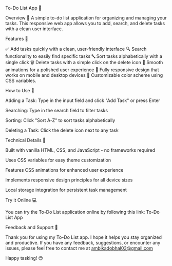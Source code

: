 To-Do List App 📝

Overview 🌟
A simple to-do list application for organizing and managing your tasks. This responsive web app allows you to add, search, and delete tasks with a clean user interface.

Features 🚀


✅ Add tasks quickly with a clean, user-friendly interface
🔍 Search functionality to easily find specific tasks
🔤 Sort tasks alphabetically with a single click
🗑️ Delete tasks with a simple click on the delete icon
💫 Smooth animations for a polished user experience
📱 Fully responsive design that works on mobile and desktop devices
🌈 Customizable color scheme using CSS variables.


How to Use 📖

Adding a Task: Type in the input field and click "Add Task" or press Enter

Searching: Type in the search field to filter tasks

Sorting: Click "Sort A-Z" to sort tasks alphabetically

Deleting a Task: Click the delete icon next to any task


Technical Details 🔧

Built with vanilla HTML, CSS, and JavaScript - no frameworks required

Uses CSS variables for easy theme customization

Features CSS animations for enhanced user experience

Implements responsive design principles for all device sizes

Local storage integration for persistent task management



Try it Online 💻

You can try the To-Do List application online by following this link: To-Do List App



Feedback and Support 💌

Thank you for using my To-Do List app. I hope it helps you stay organized and productive. If you have any feedback, suggestions, or encounter any issues, please feel free to contact me at ambikadobhal03@gmail.com

Happy tasking! 😊
